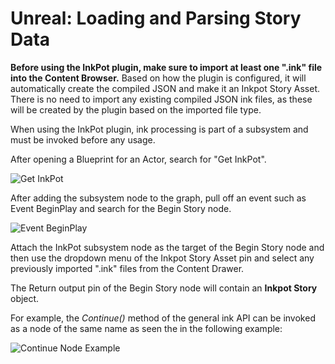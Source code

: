 # Unreal: Loading and Parsing Story Data

**Before using the InkPot plugin, make sure to import at least one ".ink" file into the Content Browser.** Based on how the plugin is configured, it will automatically create the compiled JSON and make it an Inkpot Story Asset. There is no need to import any existing compiled JSON ink files, as these will be created by the plugin based on the imported file type.

When using the InkPot plugin, ink processing is part of a subsystem and must be invoked before any usage.

After opening a Blueprint for an Actor, search for "Get InkPot".

![Get InkPot](https://kentontaylorhoward.github.io/DiGRA2024-ink-workshop/images/inkTools-Unreal-inkPot-GetInkPot.png 'Get InkPot')

After adding the subsystem node to the graph, pull off an event such as Event BeginPlay and search for the Begin Story node.

![Event BeginPlay](https://kentontaylorhoward.github.io/DiGRA2024-ink-workshop/images/inkTools-Unreal-BeginStory.png 'Begin Story')

Attach the InkPot subsystem node as the target of the Begin Story node and then use the dropdown menu of the Inkpot Story Asset pin and select
any previously imported ".ink" files from the Content Drawer.

The Return output pin of the Begin Story node will contain an **Inkpot Story** object.

For example, the *Continue()* method of the general ink API can be invoked as a node of the same name as seen the in the following example:

![Continue Node Example](https://kentontaylorhoward.github.io/DiGRA2024-ink-workshop/images/inkTools-Unreal-ContinueNode.png 'Continue Node Example')
